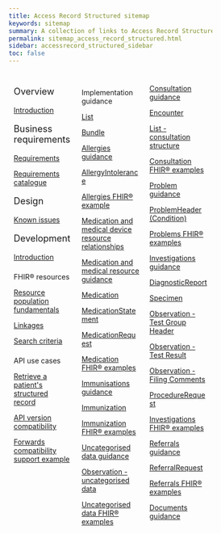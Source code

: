 ```yaml
---
title: Access Record Structured sitemap
keywords: sitemap
summary: A collection of links to Access Record Structured information
permalink: sitemap_access_record_structured.html
sidebar: accessrecord_structured_sidebar
toc: false
---
```

<style>
* {
  box-sizing: border-box;
}

/* Create three equal columns that floats next to each other */
.column {
  float: left;
  width: 33.33%;
  padding: 10px;

}

/* Clear floats after the columns */
.row:after {
  content: "";
  display: table;
  clear: both;
}
</style>

<div class="row">
  <div class="column">
   <p style="font-size:18px">Overview</p>
    	<p><a href="accessrecord_structured.html">Introduction</a></p>
   <p style="font-size:18px">Business requirements</p>	  
    	<p><a href="accessrecord_structured_requirements.html">Requirements</a></p>
	<p><a href="pages/accessrecord_structured/GP%20Connect%20Req%20Cat%20-%20Access%20Record%20Structured%20Data%20v2.2.xlsx">Requirements catalogue</a></p>
   <p style="font-size:18px">Design</p>
    	<p><a href="accessrecord_structured_known_issues.html">Known issues</a></p>
    <p style="font-size:18px">Development</p>
	<p><a href="accessrecord_structured_development.html">Introduction</a></p>	
	<p style="padding-top:8px">FHIR&reg; resources</p>  
    	<p><a href="accessrecord_structured_development_resources_overview.html">Resource population fundamentals</a></p>
	<p><a href="accessrecord_structured_development_linkages.html">Linkages</a></p>  
	<p><a href="accessrecord_structured_development_search.html">Search criteria</a></p>
	<p style="padding-top:8px">API use cases</p>
	<p><a href="accessrecord_structured_development_retrieve_patient_record.html">Retrieve a patient's structured record</a></p>
	<p><a href="accessrecord_structured_development_version_compatibility.html">API version compatibility</a></p>
	<p><a href="accessrecord_structured_development_fhir_examples_forwards_consultations.html">Forwards compatibility support example</a></p>
  </div>
  <div class="column">
	<p style="padding-top:8px">Implementation guidance</p>
	<p><a href="accessrecord_structured_development_list.html">List</a></p>
	<p><a href="accessrecord_structured_development_bundle.html">Bundle</a></p>
	<p><a href="accessrecord_structured_development_allergies_guidance.html">Allergies guidance</a></p> 
	<p><a href="accessrecord_structured_development_allergyintolerance.html">AllergyIntolerance</a></p>
	<p><a href="accessrecord_structured_development_fhir_examples_allergies.html">Allergies FHIR&reg; example</a></p>  
	<p><a href="accessrecord_structured_development_medication_resource_relationships.html">Medication and medical device resource relationships</a></p>
	<p><a href="accessrecord_structured_development_medication_guidance.html">Medication and medical resource guidance</a></p>  
	<p><a href="accessrecord_structured_development_medication.html">Medication</a></p>
	<p><a href="accessrecord_structured_development_medicationstatement.html">MedicationStatement</a></p>
	<p><a href="accessrecord_structured_development_medicationrequest.html">MedicationRequest</a></p>
	<p><a href="accessrecord_structured_development_fhir_examples_medication.html">Medication FHIR&reg; examples</a></p>    	
	<p><a href="accessrecord_structured_development_immunization_guidance.html">Immunisations guidance</a></p>
	<p><a href="accessrecord_structured_development_immunization.html">Immunization</a></p>
	<p><a href="accessrecord_structured_development_fhir_examples_immunizations.html">Immunization FHIR&reg; examples</a></p>
	<p><a href="accessrecord_structured_development_uncategorisedData_guidance.html">Uncategorised data guidance</a></p>
	<p><a href="accessrecord_structured_development_observation_uncategorisedData.html">Observation - uncategorised data</a></p>
	<p><a href="accessrecord_structured_development_fhir_examples_uncategorised.html">Uncategorised data FHIR® examples</a>  
  </div>
  <div class="column">
	<p><a href="accessrecord_structured_development_consultation_guidance.html">Consultation guidance</a></p>
	<p><a href="accessrecord_structured_development_encounter.html">Encounter</a></p>
	<p><a href="accessrecord_structured_development_list_consultation.html">List - consultation structure</a>
	<p><a href="accessrecord_structured_development_fhir_examples_consultations.html">Consultation FHIR&reg; examples</a>
	<p><a href="accessrecord_structured_development_problems_guidance.html">Problem guidance</a></p>
	<p><a href="accessrecord_structured_problems.html">ProblemHeader (Condition)</a></p>
	<p><a href="accessrecord_structured_development_fhir_examples_consultations.html">Problems FHIR® examples</a>
	<p><a href="accessrecord_structured_development_pathology_guidance.html">Investigations guidance</a></p>
	<p><a href="accessrecord_structured_development_DiagnosticReport.html">DiagnosticReport</a></p>
	<p><a href="accessrecord_structured_development_specimen.html">Specimen</a>
	<p><a href="accessrecord_structured_development_observation_testGroup.html">Observation - Test Group Header</a></p>
	<p><a href="accessrecord_structured_development_observation_testResult.html">Observation - Test Result</a></p>
	<p><a href="accessrecord_structured_development_observation_filingComments.html">Observation - Filing Comments</a>
	<p><a href="accessrecord_structured_development_ProcedureRequest.html">ProcedureRequest</a></p>
	<p><a href="accessrecord_structured_development_fhir_examples_pathology.html">Investigations FHIR® examples</a>
	<p><a href="accessrecord_structured_development_referralrequest_guidance.html">Referrals guidance</a></p>
	<p><a href="accessrecord_structured_development_referralrequest.html">ReferralRequest</a></p>
	<p><a href="accessrecord_structured_development_fhir_examples_referrals.html">Referrals FHIR® examples</a>
	<p><a href="accessrecord_documents.html">Documents guidance</a></p>



